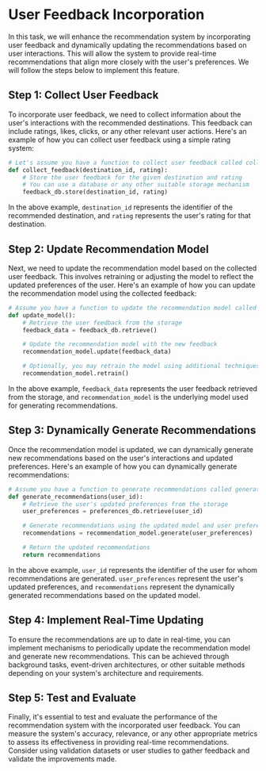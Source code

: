 


# User Feedback Incorporation

In this task, we will enhance the recommendation system by incorporating user feedback and dynamically updating the recommendations based on user interactions. This will allow the system to provide real-time recommendations that align more closely with the user's preferences. We will follow the steps below to implement this feature.

## Step 1: Collect User Feedback

To incorporate user feedback, we need to collect information about the user's interactions with the recommended destinations. This feedback can include ratings, likes, clicks, or any other relevant user actions. Here's an example of how you can collect user feedback using a simple rating system:

```python
# Let's assume you have a function to collect user feedback called collect_feedback()
def collect_feedback(destination_id, rating):
    # Store the user feedback for the given destination and rating
    # You can use a database or any other suitable storage mechanism
    feedback_db.store(destination_id, rating)
```

In the above example, `destination_id` represents the identifier of the recommended destination, and `rating` represents the user's rating for that destination.

## Step 2: Update Recommendation Model

Next, we need to update the recommendation model based on the collected user feedback. This involves retraining or adjusting the model to reflect the updated preferences of the user. Here's an example of how you can update the recommendation model using the collected feedback:

```python
# Assume you have a function to update the recommendation model called update_model()
def update_model():
    # Retrieve the user feedback from the storage
    feedback_data = feedback_db.retrieve()

    # Update the recommendation model with the new feedback
    recommendation_model.update(feedback_data)

    # Optionally, you may retrain the model using additional techniques
    recommendation_model.retrain()
```

In the above example, `feedback_data` represents the user feedback retrieved from the storage, and `recommendation_model` is the underlying model used for generating recommendations.

## Step 3: Dynamically Generate Recommendations

Once the recommendation model is updated, we can dynamically generate new recommendations based on the user's interactions and updated preferences. Here's an example of how you can dynamically generate recommendations:

```python
# Assume you have a function to generate recommendations called generate_recommendations()
def generate_recommendations(user_id):
    # Retrieve the user's updated preferences from the storage
    user_preferences = preferences_db.retrieve(user_id)

    # Generate recommendations using the updated model and user preferences
    recommendations = recommendation_model.generate(user_preferences)

    # Return the updated recommendations
    return recommendations
```

In the above example, `user_id` represents the identifier of the user for whom recommendations are generated. `user_preferences` represent the user's updated preferences, and `recommendations` represent the dynamically generated recommendations based on the updated model.

## Step 4: Implement Real-Time Updating

To ensure the recommendations are up to date in real-time, you can implement mechanisms to periodically update the recommendation model and generate new recommendations. This can be achieved through background tasks, event-driven architectures, or other suitable methods depending on your system's architecture and requirements.

## Step 5: Test and Evaluate

Finally, it's essential to test and evaluate the performance of the recommendation system with the incorporated user feedback. You can measure the system's accuracy, relevance, or any other appropriate metrics to assess its effectiveness in providing real-time recommendations. Consider using validation datasets or user studies to gather feedback and validate the improvements made.
